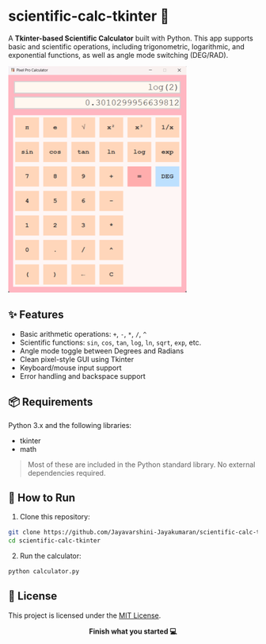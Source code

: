 # scientific-calc-tkinter 🔢

A **Tkinter-based Scientific Calculator** built with Python. This app supports basic and scientific operations, including trigonometric, logarithmic, and exponential functions, as well as angle mode switching (DEG/RAD).

<img src="assets/screenshot.png" alt="screenshot" width="360" height="456">

## ✨ Features

- Basic arithmetic operations: `+`, `-`, `*`, `/`, `^`
- Scientific functions: `sin`, `cos`, `tan`, `log`, `ln`, `sqrt`, `exp`, etc.
- Angle mode toggle between Degrees and Radians
- Clean pixel-style GUI using Tkinter
- Keyboard/mouse input support
- Error handling and backspace support

## 📦 Requirements

Python 3.x and the following libraries:
- tkinter
- math

> Most of these are included in the Python standard library. No external dependencies required.

## 🚀 How to Run

1. Clone this repository:

```bash
git clone https://github.com/Jayavarshini-Jayakumaran/scientific-calc-tkinter.git
cd scientific-calc-tkinter
```

2. Run the calculator:

```bash
python calculator.py
```

## 📝 License

This project is licensed under the [MIT License](LICENSE).

<p align="center"><b>Finish what you started 💻 </b></p>
